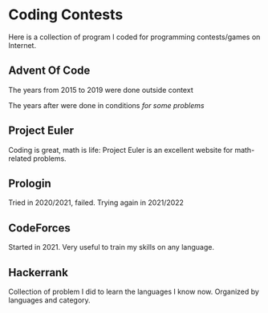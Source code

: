 # Coding Contests

Here is a collection of program I coded for programming contests/games on Internet.

## Advent Of Code

The years from 2015 to 2019 were done outside context

The years after were done in conditions _for some problems_

## Project Euler

Coding is great, math is life: Project Euler is an excellent website for math-related problems.

## Prologin

Tried in 2020/2021, failed. Trying again in 2021/2022

## CodeForces

Started in 2021. Very useful to train my skills on any language.

## Hackerrank

Collection of problem I did to learn the languages I know now. Organized by languages and category.
